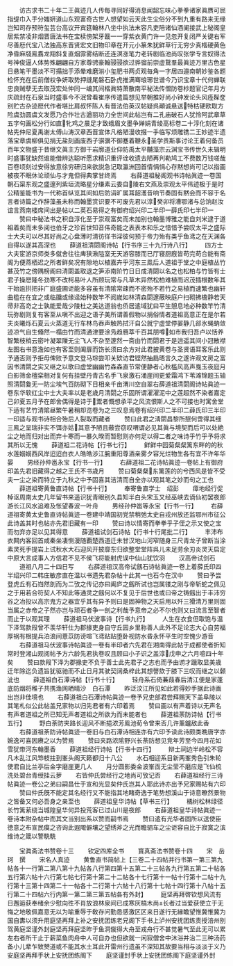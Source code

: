 <!-- { "loadSidebar": true } -->
　　访古求书二十年二王眞迹几人传每寻同好得消息闻韶忘味心拳拳诸家眞赝可屈指缇巾入手分媸姸道山东观富奇古世人想望如云天此生尘俗分不到九重有路来无缘岂知司存预符玺芸台高议开宾筵翰林八坐中执法末容凡吏陪诸仙酒阑接武上秘阁皇居紫禁凌非烟晋唐法书在宝椟傍架牙籖一一穿紫衣黄门许一见忽开复闭严关键右军尽善厯代宝八法独高东晋贤宏文旧物印章在开元小篆朱犹鲜草行无穷少真楷硬黄色净昏麻牋鳯翥龙翔斜复直烟霏雾结断还连溟涨笔力老转剧临池尚叹张学专言奴得法号神俊逼人体势殊翩翩自方家尊骋豪翰骎骎欲过骅骝前崇虚鵞羣最眞迹万里古色星日悬笔干墨淡不可搨拙手添晕难磨湔小玺肥书两贞观毎角一字居四邉南朝妙鉴各题检怀充在后前僧权争妍取势押缝尾磐石卧虎推满骞琅琊世谱今乃识宝章十代何蝉联忠良贼孽无去取茂宏处仲同一编其间楷眞特萧散南平秘法传僧防卷杪题官记年月方庆疏封在石泉当时盛事今不泯曾看崔序传遣篇想见举朝推好尚小钟发论头风痊髹奁别贮古杂迹厯代作者堪比肩叔怀陈人有晋法伯英汉帖疑呉顚诚悬送特枯硬欧取方险虞劲圆虞文发愿乃合作壮古遒丽功力全世间此帖岂有二孔庙破石人犹怜阿武章草五字句画松分行如直牝鸡之晨足才致蛾眉文墨争婵娟青绫高标卷二十淳化刻在诸帖先仲尼夏禹谢太傅山涛汉章西晋宣体凡格陋漫收掇一手临写烦雕镌二王妙迹半遗落宝章虞柳俱见捐无盐刻画废西子骐骥不御蹇着鞭永圣学贵斯事讨论王着何备员百年文物盛于昔继文眞主方御干岩廓道业仰防禹太平黼藻宗云渊宝书传世久未辑明时盛事犹缺然谁能借辨达聪听愿求精识重评诠收遗去陋再刋勒鸠工不费数万钱嗟哉百卷顷刻过安得放意徐穷研归来欲説急记取瀛洲回首情悁悁心存黙想尚可记以指画被夜不眠休论顽仙与才鬼但得典掌甘终焉
　　右薛道祖秘阁观书诗帖眞迹一卷国朝石渠东观之盛邃列紫垣流略星分缣素云委自陵右文燕及崇观太平伟迹极于是时公精鉴能书为一代称首纵览其间如后防涓旷属耳韶濩音响节奏固有黙会而不容于名言者诗篇之作辞藻虽未称而翰墨赏识要不可废先君以淳癸卯将漕鄂渚与总饷赵汝谊言燕南楼席间出是帖以二英石易得之有御府绍兴印二半印一薛氏印七半印一
　　赞曰中秘法书之积自淳化至于崇观富矣而未加别也翰墨博雅之能自刘米逮于道祖着矣而未多阅也伯牙之珍百世知音伟奇能之表表本和乐之愔愔予尝叹太平之盛际士大夫可以尽其好尚之心盘薄时清彷徉书淫彼何预于帝力殆有类乎鱼鸢之在天渊各自得以遂其高深也
　　薛道祖清閟阁诗帖【行书序三十九行诗八行】
　　四方士大夫宦游京师类多僦舍往往庳狭湫隘室无天游容膝而已厅寝厨廐皆苟完苟合能有斋阁为便燕栖迟之所者鲜矣况有隙地以植嘉卉乎河东三鳯后人道祖于堂之中庭植丛竹甚茂竹之傍隅榜阁曰清閟盖取退之笋添南阶竹日日成清閟以名之也松柏与竹皆有士君子操厯隆冬劲寒不改柯易叶人所顾玩常与凡草木异然松柏难植而迟茂插根数年其干始逾拱把非广庭盛圃讵能多容虽有清隂常疎而不密殆不若竹之易植而速繁也幽轩曲槛在在宜之或临牖或缘迳始种数竿不阅嵗如林清森閟邃蔽映庭户扫砌拂檐静若天帚非高竒之士孰能爱哉少陵杜之美达道翁也侨居逺域犹曰平生憩息地必种数竿竹清玩弥剧则复有客至从嗔不出迎之语子美所谓善假物以捐俗情者道祖高意正在是尔若夫炎曦烁石夏云火蒸道无行车林鸟吞声触热拭汗自公就宁虚堂停翣静几郤氷蝇蚋敛迹凉气自生翛然一榻由竹而清通津要涂凫趋鴈萃千百其朋噂如市我归吾卢以恬养智繁枝梢云密叶凝翠隟无尘飞人不杂至邃然一斋由竹而閟君于是逍遥其间小冠散襟左图右书意澹如也有客至则阖扉而饬长须曰余方对此君披黄卷与圣贤语耳客乐此则予通否则予拒毋俾败予意文登马琮尝叩关欵访君铿然抽扃晤言久之遂许观文房之富因书清閟之实又继之以歌曰虚堂幽幽竹森森直节常便静者心秋槛风高声戛玉夜庭月白影筛金檀栾相对复何有挂壁丹青古名手飞泉激石涌崖间更爱霜鸿下苇滩锦题玉轴照清閟敻无一防尘埃气百防砌下日相亲千亩渭川空自翠右薛道祖清閟阁诗帖眞迹一卷东华软红尘中士大夫率以是老歳月清閟之乐固所谓濯濯泥中之莲超然不染者嘉定己卯夏五月予在郎舍偶得是诗于鬻者慨想承平之风流恨斯人之不可接也时寓舍堂下适有艺竹清隂昼繁午暑稍却览卷为之三叹息焉卷有绍兴印二半印二薛氏印三半印一印适与观书诗相合殆后人裂取而藏者
　　赞曰此君之淸閟昌黎所憇何啻得其细三鳯之呈瑞非实不饵亦姑其意予陋且蔽尝窃叹喟谓必见其眞与境契而后可以处絶尘之地而归对出而弃十寒而一暴久暌而暂慰则亦何足以得二者之味诗乎竹乎予将求其所以无愧
　　薛道祖二花诗帖【行书七行】
　　鲜鲜中园菊粲粲篱东畔的的秋水莲嫋嫋西风岸迢迢白衣人皓皓涉江腕重阳尊酒亲雾夕容光烂物生各有宜不许年华晏
　　男经孙仲邕永宝【行书一行】
　　右薛道祖二花诗帖眞迹一卷帖上有御府印盖先君旧藏得之越之王氏不书歳月
　　赞曰菊粲粲东篱莲的的兮西风是皆不受夫一尘之染而特立于九秋之中予固喜其洁清而自全亦以观其笔之妙而句之工也
　　薛道祖寄黄鲁直诗帖【行书十行】
　　奉寄鲁直学士　绍彭
　　瘴地经行促棹讴周南太史几年留书来遥识犹青眼别久县知半白头宋玉又经巫峡去谪仙初罢夜郎游长江风水追难及怅望春波一叶舟
　　男经孙仲邕等永宝【行书一行】
　　右薛道祖寄黄太史鲁直诗帖眞迹一卷建中靖国初党禁稍弛太史自戎州放还监鄂州市征公此诗盖其时也帖亦先君旧藏有一印
　　赞曰诗以情寄而拳拳乎子侄之示又使之宝而勿弃亦足以见其得意
　　薛道祖试剑石诗帖【行书十行尾批二行】
　　丰沛布衣闗内客回首咸秦坐凄恻漫随覇楚西道迁未甘汉地山河窄随身三尺青龙子曾断当涂素灵死手提岩上试秋水大石迎风开披靡东归欲整堂堂阵呉儿未足劳余刃炎灵天启定中原大言成事人方信君不见不侯飞将能射虎误中仙山犹饮羽
　　汉高帝试剑石
　　道祖八月二十四日写
　　右薛道祖汉高帝试劔石诗帖眞迹一卷上着薛氏印四半绍兴印二韩庄敏彦直在温以书遗先君杂帖十此其一也石今在汉中
　　赞曰予尝登虎丘有石岿然剖而为二攷之传记亦曰阖庐之劔所试也岂属镂之刚与帝斩蛇之佩见之于用若合符契人不知此等通灵之劔何以不复见于后世也或曰帝之铸劔出于丰沛穷谷之冶投以高宗鬼方之器宜乎其有异予则曰是固神物之天启用以歼三猾清万里则固当属之赤帝之子然亦岂与顽石者争一剖之利哉予意帝之必不尔也则又曰流言至智者而止于以观其理
　　薛道祖马伏波事诗【行书九行】
　　人生在衣食但取饱与温下泽驾款叚曾不羡华轩仕为郡掾吏身自守丘园乡里称善人此外不足论志大心自劳福厚祸有根提兵泊浪间薏苡防谤喧飞鸢跕跕堕卧视防水昏永怀平生时空愧少游音
　　右薛道祖马伏波事诗帖眞迹一卷有半印者六先君在湘南得此帖于成都使者折知常时登湘山观阅帖予方六龄先君执卷叹且顾曰小子识之盖淳戊申之六月噫四十年矣
　　赞曰款叚下泽为郡掾吏不负于善士此先君子之志也而予由谫才躐取显美歳迁年除迄负遗旨犹驱驰而不止日月其驶契阔桑梓此其想謦欬于膝下三叹而继之以颡泚也
　　薛道祖白石潭诗帖【行书十行】
　　轻舟系石倚蒹葭春后清江便是家蓬底防烟将稚子共携渔网晒晴沙　白石潭
　　昨泛汶江所见如此若得妙手据此诗画出岂非佳境也
　　右薛道祖白石潭诗帖眞迹一卷予兄吏部君尝拜赐天下盖阜陵以其笔札似公此帖盖兄家物以归先君者有六印着焉
　　赞曰画以有声着诗以无声名有声者道祖之所已知无声者道祖之所欲为而未能者也
　　薛道祖荼防诗帖【行书五行】
　　野白荼防夹路长迎风不断挹浓芳鳯池荀令曾来否几许薰鑪敌此香
　　右薛道祖荼防诗帖眞迹一卷旧与白石潭诗相连亦有六印予读此诗颇类晩唐字亦婉逸可喜因赓之以为赞焉
　　赞曰夹路浓隂野兴长荼防想见竞年芳至今四月花如雪犹带河东翰墨香
　　薛道祖经行诗帖【行书十四行】
　　辩士祠边半岭松不容凡木乱江风笻枝拄到峯头阁天籁都归十八公
　　水石相迎系目新两峯秀色引朱轮使君自比兰亭后金字磨崖更几人
　　月分圆影委金波峯靣无尘莹不磨应是飞仙梳洗处碧台青绶挂云萝
　　右皆仲氏尝经行之地尚可攷记否
　　右薛道祖经行三诗帖眞迹一卷公之弟曰嗣昌仕于宣和光显矣仲氏岂其人耶此诗亦出予兄家赐帖有六印
　　赞曰仲氏旣不能定其名经行又不能指其地睹奇逸于笔势想溪山于诗意暸然景物之皆备又何必吾身之亲至也
　　薛道祖皇华诗帖【草书三行】
　　橘树松林绿径长竹篱萦绕当城隍皇华何异投荒客已过山川是夜郎
　　右薛道祖皇华诗帖眞迹一卷诗本附杂帖中而其文当别出系以赞而嗣书焉
　　赞曰逺有光华者固所以送使臣徳意之布宣民瘼之咨询此遐陬僻壤之望绣斧之光而瞻驷车之尘讵容自比于寂寞之滨维诗之箴以警駪駪










　　宝眞斋法书赞卷十三
　　钦定四库全书
　　寳真斋法书赞卷十四
　　宋　岳珂　撰
　　宋名人真迹
　　黄鲁直书简帖上【三卷二十四帖并行书第一第三第九帖各十一行第二第八第十九帖各八行第四第十五第二十三帖各九行第五第二十帖各五行第六帖十六行第七帖七行第十第二十二帖各十七行第十一帖十行第十二帖十九行第十三第十四第二十一帖各十二行第十六帖十八行第十七帖十四行第十八帖十五行第二十四帖六行内第一第二第三第五帖各有外封】
　　庭坚再拜啓钦想风流有日邂逅获奉绪余少慰向徃不肖放浪林泉间已成寒灰槁木尚长者过当爱获使立于无悔之地敬佩嘉意无以为喻重辱于敎存问勤恳感激区区来日遂行无縁瞻望惟冀惟冀为国自夀以须升用庭坚再拜上补之安抚团练老兄阁下手书上泸州安抚团练责授涪州别驾黄庭坚谨外封庭坚再拜庭坚昨于鱼洞僦得大舟至戎舟行不甚觉暑气至此无可以累左右者所干止于薪菜鱼肉舟中人可自办也但欲就一闲寂僧舍中沐浴并治二三种汤药备小儿辈乍致僰道或不能其水土耳此开雷州行遗虽不深知其故要当相与淡淡于义乃安庭坚再拜手状上安抚团练阁下
　　庭坚谨封手状上安抚团练阁下庭坚谨外封
